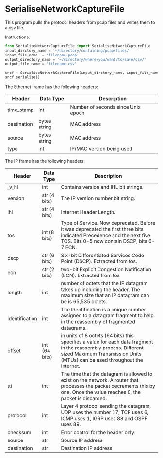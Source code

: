 <h1>SerialiseNetworkCaptureFile</h1>

This program pulls the protocol headers from pcap files and writes them to
a csv file.

Instructions:
```python
from SerialiseNetworkCaptureFile import SerialiseNetworkCaptureFile
input_dirctory_name = '~/directory/containing/pcap/files/'
input_file_name  = 'filename.pcap'
output_directory_name = '~/directory/where/you/want/to/save/csv/'
output_file_name = 'filename.csv'

sncf = SerialiseNetworkCaptureFile(input_dirctory_name, input_file_name, output_directory_name, output_file_name)
sncf.serialise()
```

The Ethernet frame has the following headers:

Header | Data Type | Description
---------- | ---------- | ----------------
time_stamp | int |Number of seconds since Unix epoch
destination | bytes string | MAC address
source | bytes string | MAC address
type | int | IP/MAC version being used

The IP frame has the following headers:

Header | Data Type | Description
---------- | ---------- | ----------------     
_v_hl | int | Contains version and IHL bit strings.
version | str (4 bits) | The IP version number bit string.
ihl | str (4 bits) | Internet Header Length.
tos | int (8 bits) | Type of Service. Now deprecated. Before it was deprecated the first three bits indicated Precedence and the next five TOS. Bits 0-5 now contain DSCP, bits 6-7 ECN.
dscp | str (6 bits) | Six-bit Differentiated Services Code Point (DSCP). Extracted from tos.
ecn | str (2 bits) | two-bit Explicit Congestion Notification (ECN). Extracted from tos
length | int | number of octets that the IP datagram takes up including the header. The maximum size that an IP datagram can be is 65,535 octets.
identification | int | The Identification is a unique number assigned to a datagram fragment to help in the reassembly of fragmented datagrams.
offset | int (64 bits) | in units of 8 octets (64 bits) this specifies a value for each data fragment in the reassembly process. Different sized Maximum Transmission Units (MTUs) can be used throughout the Internet.
ttl | int | The time that the datagram is allowed to exist on the network. A router that processes the packet decrements this by one. Once the value reaches 0, the packet is discarded.
protocol | int | Layer 4 protocol sending the datagram, UDP uses the number 17, TCP uses 6, ICMP uses 1, IGRP uses 88 and OSPF uses 89.
checksum | int | Error control for the header only.
source | str | Source IP address
destination | str | Destination IP address 